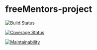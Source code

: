 # freeMentors-project
[![Build Status](https://www.travis-ci.com/bbaime98/freeMentors-project.svg?branch=develop)](https://www.travis-ci.com/bbaime98/freeMentors-project)

[![Coverage Status](https://coveralls.io/repos/github/bbaime98/freeMentors-project/badge.svg?branch=ft-final-test-fix-168333133)](https://coveralls.io/github/bbaime98/freeMentors-project?branch=ft-final-test-fix-168333133)

[![Maintainability](https://api.codeclimate.com/v1/badges/c0fa93741dbe645888b2/maintainability)](https://codeclimate.com/github/bbaime98/freeMentors-project/maintainability)

